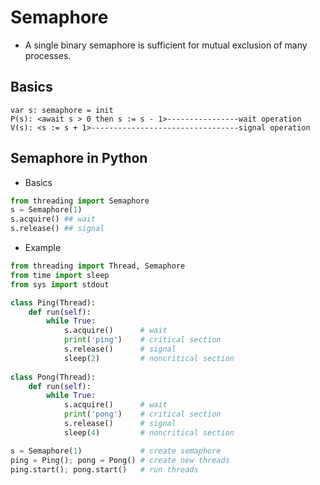 # Semaphore
* A single binary semaphore is sufficient for mutual exclusion of many processes.
## Basics
```Algorithm
var s: semaphore = init
P(s): <await s > 0 then s := s - 1>----------------wait operation
V(s): <s := s + 1>---------------------------------signal operation
```
## Semaphore in Python
* Basics
```python
from threading import Semaphore
s = Semaphore(1)
s.acquire() ## wait
s.release() ## signal
```
* Example
```python
from threading import Thread, Semaphore
from time import sleep
from sys import stdout

class Ping(Thread):
    def run(self):
        while True:
            s.acquire()      # wait
            print('ping')    # critical section
            s.release()      # signal
            sleep(2)         # noncritical section
 
class Pong(Thread):
    def run(self):
        while True:
            s.acquire()      # wait
            print('pong')    # critical section
            s.release()      # signal
            sleep(4)         # noncritical section

s = Semaphore(1)             # create semaphore
ping = Ping(); pong = Pong() # create new threads
ping.start(); pong.start()   # run threads
```
